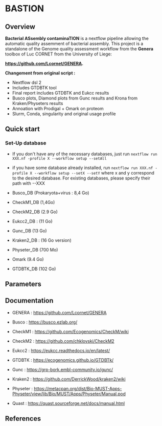 # BASTION

## Overview

**Bacterial ASsembly contaminaTION** is a nextflow pipeline allowing the automatic quality assemment of bacterial assembly. This project is a standalone of the Genome quality assessment workflow from the **Genera** toolbox of Luc CORNET from the University of Liege: 

**https://github.com/Lcornet/GENERA.**


**Changement from original script :**
- Nextflow dsl 2
- Includes GTDBTK tool
- Final report includes GTDBTK and Eukcc results
- Busco plots, Diamond plots from Gunc results and Krona from Kraken/Physeters results
- Annoation with Prodigal + Omark on proteom
- Slurm, Conda, singularity and original usage profile

## Quick start

### Set-Up database

- If you don't have any of the necessary databases, just run `nextflow run XXX.nf -profile X --workflow setup --setAll`
- if you have some database already installed, run `nextflow run XXX.nf -profile X --workflow setup --setX --setY` where x and y correspond to the desired database. For existing databases, please specify their path with --XXX

- Busco_DB (Prokaryota+virus : 8,4 Go)
- CheckM1_DB (1,4Go)
- CheckM2_DB (2.9 Go)
- Eukcc2_DB : (11 Go)
- Gunc_DB (13 Go)
- Kraken2_DB : (16 Go version)
- Physeter_DB (700 Mo)
- Omark (9.4 Go)
- GTDBTK_DB (102 Go)

## Parameters

## Documentation

- GENERA : https://github.com/Lcornet/GENERA

- Busco : https://busco.ezlab.org/

- CheckM1 : https://github.com/Ecogenomics/CheckM/wiki

- CheckM2 : https://github.com/chklovski/CheckM2

- Eukcc2 : https://eukcc.readthedocs.io/en/latest/

- GTDBTK : https://ecogenomics.github.io/GTDBTk/

- Gunc : https://grp-bork.embl-community.io/gunc/

- Kraken2 : https://github.com/DerrickWood/kraken2/wiki

- Physeter :  https://metacpan.org/dist/Bio-MUST-Apps-Physeter/view/lib/Bio/MUST/Apps/Physeter/Manual.pod

- Quast : https://quast.sourceforge.net/docs/manual.html

## References
